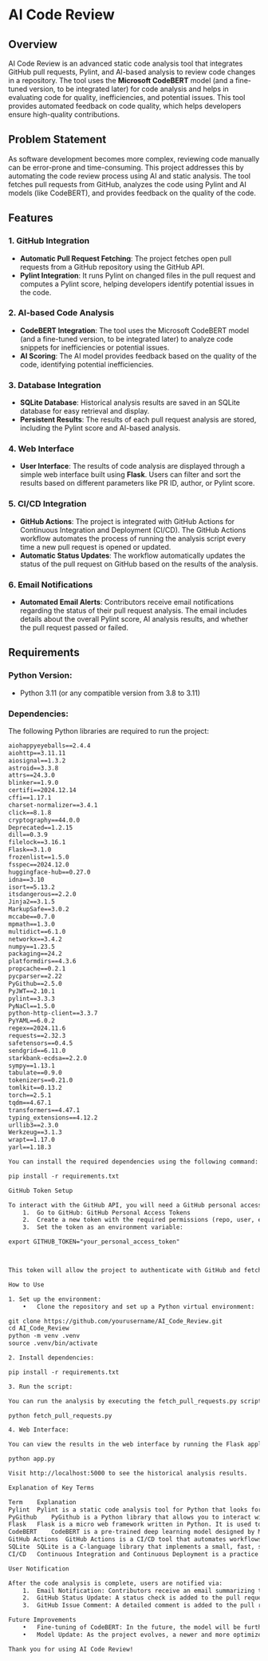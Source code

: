 # AI Code Review

## Overview
AI Code Review is an advanced static code analysis tool that integrates GitHub pull requests, Pylint, and AI-based analysis to review code changes in a repository. The tool uses the **Microsoft CodeBERT** model (and a fine-tuned version, to be integrated later) for code analysis and helps in evaluating code for quality, inefficiencies, and potential issues. This tool provides automated feedback on code quality, which helps developers ensure high-quality contributions.

## Problem Statement
As software development becomes more complex, reviewing code manually can be error-prone and time-consuming. This project addresses this by automating the code review process using AI and static analysis. The tool fetches pull requests from GitHub, analyzes the code using Pylint and AI models (like CodeBERT), and provides feedback on the quality of the code.

## Features

### 1. **GitHub Integration**
   - **Automatic Pull Request Fetching**: The project fetches open pull requests from a GitHub repository using the GitHub API.
   - **Pylint Integration**: It runs Pylint on changed files in the pull request and computes a Pylint score, helping developers identify potential issues in the code.

### 2. **AI-based Code Analysis**
   - **CodeBERT Integration**: The tool uses the Microsoft CodeBERT model (and a fine-tuned version, to be integrated later) to analyze code snippets for inefficiencies or potential issues.
   - **AI Scoring**: The AI model provides feedback based on the quality of the code, identifying potential inefficiencies.

### 3. **Database Integration**
   - **SQLite Database**: Historical analysis results are saved in an SQLite database for easy retrieval and display.
   - **Persistent Results**: The results of each pull request analysis are stored, including the Pylint score and AI-based analysis.

### 4. **Web Interface**
   - **User Interface**: The results of code analysis are displayed through a simple web interface built using **Flask**. Users can filter and sort the results based on different parameters like PR ID, author, or Pylint score.

### 5. **CI/CD Integration**
   - **GitHub Actions**: The project is integrated with GitHub Actions for Continuous Integration and Deployment (CI/CD). The GitHub Actions workflow automates the process of running the analysis script every time a new pull request is opened or updated.
   - **Automatic Status Updates**: The workflow automatically updates the status of the pull request on GitHub based on the results of the analysis.

### 6. **Email Notifications**
   - **Automated Email Alerts**: Contributors receive email notifications regarding the status of their pull request analysis. The email includes details about the overall Pylint score, AI analysis results, and whether the pull request passed or failed.

## Requirements

### Python Version:
- Python 3.11 (or any compatible version from 3.8 to 3.11)

### Dependencies:
The following Python libraries are required to run the project:

```txt
aiohappyeyeballs==2.4.4
aiohttp==3.11.11
aiosignal==1.3.2
astroid==3.3.8
attrs==24.3.0
blinker==1.9.0
certifi==2024.12.14
cffi==1.17.1
charset-normalizer==3.4.1
click==8.1.8
cryptography==44.0.0
Deprecated==1.2.15
dill==0.3.9
filelock==3.16.1
Flask==3.1.0
frozenlist==1.5.0
fsspec==2024.12.0
huggingface-hub==0.27.0
idna==3.10
isort==5.13.2
itsdangerous==2.2.0
Jinja2==3.1.5
MarkupSafe==3.0.2
mccabe==0.7.0
mpmath==1.3.0
multidict==6.1.0
networkx==3.4.2
numpy==1.23.5
packaging==24.2
platformdirs==4.3.6
propcache==0.2.1
pycparser==2.22
PyGithub==2.5.0
PyJWT==2.10.1
pylint==3.3.3
PyNaCl==1.5.0
python-http-client==3.3.7
PyYAML==6.0.2
regex==2024.11.6
requests==2.32.3
safetensors==0.4.5
sendgrid==6.11.0
starkbank-ecdsa==2.2.0
sympy==1.13.1
tabulate==0.9.0
tokenizers==0.21.0
tomlkit==0.13.2
torch==2.5.1
tqdm==4.67.1
transformers==4.47.1
typing_extensions==4.12.2
urllib3==2.3.0
Werkzeug==3.1.3
wrapt==1.17.0
yarl==1.18.3

You can install the required dependencies using the following command:

pip install -r requirements.txt

GitHub Token Setup

To interact with the GitHub API, you will need a GitHub personal access token.
	1.	Go to GitHub: GitHub Personal Access Tokens
	2.	Create a new token with the required permissions (repo, user, etc.).
	3.	Set the token as an environment variable:

export GITHUB_TOKEN="your_personal_access_token"



This token will allow the project to authenticate with GitHub and fetch pull requests.

How to Use

1. Set up the environment:
	•	Clone the repository and set up a Python virtual environment:

git clone https://github.com/yourusername/AI_Code_Review.git
cd AI_Code_Review
python -m venv .venv
source .venv/bin/activate

2. Install dependencies:

pip install -r requirements.txt

3. Run the script:

You can run the analysis by executing the fetch_pull_requests.py script:

python fetch_pull_requests.py

4. Web Interface:

You can view the results in the web interface by running the Flask application:

python app.py

Visit http://localhost:5000 to see the historical analysis results.

Explanation of Key Terms

Term	Explanation
Pylint	Pylint is a static code analysis tool for Python that looks for programming errors, helps enforce coding standards, and checks code quality.
PyGithub	PyGithub is a Python library that allows you to interact with the GitHub API, enabling access to repositories, issues, pull requests, and much more.
Flask	Flask is a micro web framework written in Python. It is used to build the web interface that displays analysis results.
CodeBERT	CodeBERT is a pre-trained deep learning model designed by Microsoft for code understanding and generation. It is based on the transformer architecture.
GitHub Actions	GitHub Actions is a CI/CD tool that automates workflows directly from GitHub repositories. It is used to run the analysis and other scripts automatically.
SQLite	SQLite is a C-language library that implements a small, fast, self-contained, high-reliability, full-featured, SQL database engine. It is used to store analysis results.
CI/CD	Continuous Integration and Continuous Deployment is a practice that involves automated code testing and deployment, ensuring code quality and fast delivery.

User Notification

After the code analysis is complete, users are notified via:
	1.	Email Notification: Contributors receive an email summarizing the pull request analysis results, including the Pylint score and AI analysis.
	2.	GitHub Status Update: A status check is added to the pull request to indicate whether the code quality passed or failed based on the analysis.
	3.	GitHub Issue Comment: A detailed comment is added to the pull request with the full analysis report, including Pylint and AI analysis, highlighting any issues.

Future Improvements
	•	Fine-tuning of CodeBERT: In the future, the model will be further fine-tuned for more accurate code analysis, especially for specific programming languages or use cases.
	•	Model Update: As the project evolves, a newer and more optimized version of CodeBERT will be integrated into the workflow to enhance the performance and accuracy of the analysis.

Thank you for using AI Code Review!